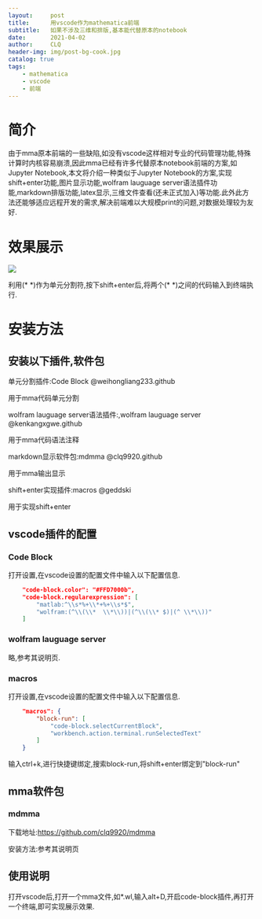 ```yaml
---
layout:     post
title:      用vscode作为mathematica前端
subtitle:   如果不涉及三维和排版,基本能代替原本的notebook
date:       2021-04-02
author:     CLQ
header-img: img/post-bg-cook.jpg
catalog: true
tags:
    - mathematica
    - vscode
    - 前端
---
```


# 简介

由于mma原本前端的一些缺陷,如没有vscode这样相对专业的代码管理功能,特殊计算时内核容易崩溃,因此mma已经有许多代替原本notebook前端的方案,如Jupyter Notebook,本文将介绍一种类似于Jupyter Notebook的方案,实现shift+enter功能,图片显示功能,wolfram lauguage server语法插件功能,markdown排版功能,latex显示,三维文件查看(还未正式加入)等功能.此外此方法还能够适应远程开发的需求,解决前端难以大规模print的问题,对数据处理较为友好.

# 效果展示

![](https://clq9920.github.io/img/fig/Video_20210402133542.gif)

利用(* \*)作为单元分割符,按下shift+enter后,将两个(* \*)之间的代码输入到终端执行.

# 安装方法

## 安装以下插件,软件包

单元分割插件:Code Block @weihongliang233.github

用于mma代码单元分割

wolfram lauguage server语法插件:,wolfram lauguage server @kenkangxgwe.github

用于mma代码语法注释

markdown显示软件包:mdmma @clq9920.github

用于mma输出显示

shift+enter实现插件:macros @geddski

用于实现shift+enter

## vscode插件的配置

### Code Block

打开设置,在vscode设置的配置文件中输入以下配置信息.

```json
    "code-block.color": "#FFD7000b",
    "code-block.regularexpression": [
        "matlab:^\\s*%+\\*+%+\\s*$",
        "wolfram:(^\\(\\*  \\*\\))|(^\\(\\* $)|(^ \\*\\))"
    ]
```

### wolfram lauguage server

略,参考其说明页.

### macros

打开设置,在vscode设置的配置文件中输入以下配置信息.

```json
    "macros": {
        "block-run": [
            "code-block.selectCurrentBlock",
            "workbench.action.terminal.runSelectedText"
        ]
    }
```

输入ctrl+k,进行快捷键绑定,搜索block-run,将shift+enter绑定到"block-run"

## mma软件包

### mdmma

下载地址:https://github.com/clq9920/mdmma

安装方法:参考其说明页


## 使用说明

打开vscode后,打开一个mma文件,如*.wl,输入alt+D,开启code-block插件,再打开一个终端,即可实现展示效果.

